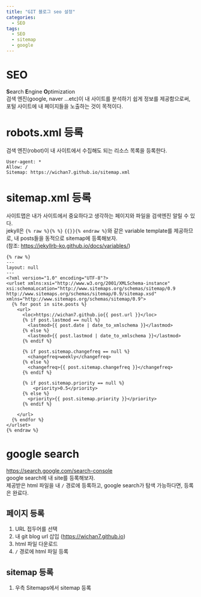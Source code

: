 ```yaml
---
title: "GIT 블로그 seo 설정"
categories: 
  - SEO
tags:
  - SEO
  - sitemap
  - google
---
```


# SEO
**S**earch **E**ngine **O**ptimization  
검색 엔진(google, naver ...etc)이 내 사이트를 분석하기 쉽게 정보를 제공함으로써, 포털 사이트에 내 페이지들을 노출하는 것이 목적이다.

# robots.xml 등록
검색 엔진(robot)이 내 사이트에서 수집해도 되는 리소스 목록을 등록한다.  
```
User-agent: *
Allow: /
Sitemap: https://wichan7.github.io/sitemap.xml
```

# sitemap.xml 등록
사이트맵은 내가 사이트에서 중요하다고 생각하는 페이지와 파일을 검색엔진 알릴 수 있다.  
jekyll은 `{% raw %}{% %}` `{{}}{% endraw %}`와 같은 variable template를 제공하므로, 내 posts들을 동적으로 sitemap에 등록해보자.  
(참조: https://jekyllrb-ko.github.io/docs/variables/)
```
{% raw %}
---
layout: null
---
<?xml version="1.0" encoding="UTF-8"?>
<urlset xmlns:xsi="http://www.w3.org/2001/XMLSchema-instance" xsi:schemaLocation="http://www.sitemaps.org/schemas/sitemap/0.9 http://www.sitemaps.org/schemas/sitemap/0.9/sitemap.xsd" xmlns="http://www.sitemaps.org/schemas/sitemap/0.9">
  {% for post in site.posts %}
    <url>
      <loc>https://wichan7.github.io{{ post.url }}</loc>
      {% if post.lastmod == null %}
        <lastmod>{{ post.date | date_to_xmlschema }}</lastmod>
      {% else %}
        <lastmod>{{ post.lastmod | date_to_xmlschema }}</lastmod>
      {% endif %}

      {% if post.sitemap.changefreq == null %}
        <changefreq>weekly</changefreq>
      {% else %}
        <changefreq>{{ post.sitemap.changefreq }}</changefreq>
      {% endif %}

      {% if post.sitemap.priority == null %}
          <priority>0.5</priority>
      {% else %}
        <priority>{{ post.sitemap.priority }}</priority>
      {% endif %}

    </url>
  {% endfor %}
</urlset>
{% endraw %}
```

# google search
https://search.google.com/search-console  
google search에 내 site를 등록해보자.  
제공받은 html 파일을 내 `/` 경로에 등록하고, google search가 탐색 가능하다면, 등록은 완료다.

## 페이지 등록
1. URL 접두어를 선택
2. 내 git blog url 삽입 (https://wichan7.github.io)
3. html 파일 다운로드
4. `/` 경로에 html 파일 등록

## sitemap 등록
1. 우측 Sitemaps에서 sitemap 등록